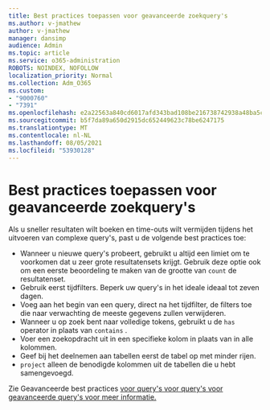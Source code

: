 ```yaml
---
title: Best practices toepassen voor geavanceerde zoekquery's
ms.author: v-jmathew
author: v-jmathew
manager: dansimp
audience: Admin
ms.topic: article
ms.service: o365-administration
ROBOTS: NOINDEX, NOFOLLOW
localization_priority: Normal
ms.collection: Adm_O365
ms.custom:
- "9000760"
- "7391"
ms.openlocfilehash: e2a22563a840cd6017afd343bad108be216738742938a48ba5ceb1010fd16098
ms.sourcegitcommit: b5f7da89a650d2915dc652449623c78be6247175
ms.translationtype: MT
ms.contentlocale: nl-NL
ms.lasthandoff: 08/05/2021
ms.locfileid: "53930128"
---
```

# <a name="apply-best-practices-for-advanced-hunting-queries"></a>Best practices toepassen voor geavanceerde zoekquery's

Als u sneller resultaten wilt boeken en time-outs wilt vermijden tijdens het uitvoeren van complexe query's, past u de volgende best practices toe:

- Wanneer u nieuwe query's probeert, gebruikt u altijd een limiet om te voorkomen dat u zeer grote resultatensets krijgt. Gebruik deze optie ook om een eerste beoordeling te maken van de grootte van `count` de resultatenset.
- Gebruik eerst tijdfilters. Beperk uw query's in het ideale ideaal tot zeven dagen.
- Voeg aan het begin van een query, direct na het tijdfilter, de filters toe die naar verwachting de meeste gegevens zullen verwijderen.
- Wanneer u op zoek bent naar volledige tokens, gebruikt u de `has` operator in plaats van `contains` .
- Voer een zoekopdracht uit in een specifieke kolom in plaats van in alle kolommen.
- Geef bij het deelnemen aan tabellen eerst de tabel op met minder rijen.
- `project` alleen de benodigde kolommen uit de tabellen die u hebt samengevoegd.

Zie Geavanceerde best practices [voor query's voor query's voor geavanceerde query's voor meer informatie.](https://go.microsoft.com/fwlink/?linkid=2144812)
